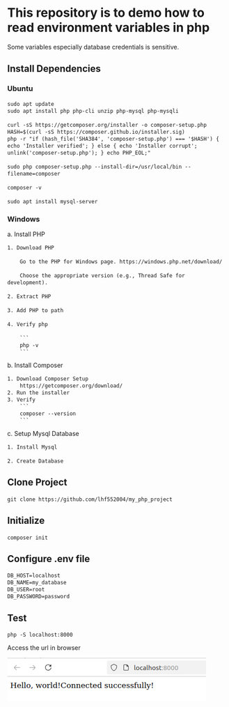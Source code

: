 # This repository is to demo how to read environment variables in php

Some variables especially database credentials is sensitive.

## Install Dependencies

### Ubuntu

```
sudo apt update
sudo apt install php php-cli unzip php-mysql php-mysqli

curl -sS https://getcomposer.org/installer -o composer-setup.php
HASH=$(curl -sS https://composer.github.io/installer.sig)
php -r "if (hash_file('SHA384', 'composer-setup.php') === '$HASH') { echo 'Installer verified'; } else { echo 'Installer corrupt'; unlink('composer-setup.php'); } echo PHP_EOL;"

sudo php composer-setup.php --install-dir=/usr/local/bin --filename=composer

composer -v

sudo apt install mysql-server
```
### Windows
a. Install PHP

    1. Download PHP

        Go to the PHP for Windows page. https://windows.php.net/download/

        Choose the appropriate version (e.g., Thread Safe for development).

    2. Extract PHP

    3. Add PHP to path

    4. Verify php

        ```
        php -v
        ```

b. Install Composer

    1. Download Composer Setup
        https://getcomposer.org/download/
    2. Run the installer
    3. Verify
        ```
        composer --version
        ```
c. Setup Mysql Database

    1. Install Mysql

    2. Create Database


## Clone Project

```
git clone https://github.com/lhf552004/my_php_project
```
## Initialize

```
composer init
```

## Configure .env file

```
DB_HOST=localhost
DB_NAME=my_database
DB_USER=root
DB_PASSWORD=password

```
## Test

```
php -S localhost:8000
```

Access the url in browser

![Result](images/home.png)